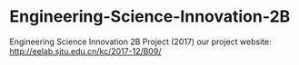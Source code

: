 # Engineering-Science-Innovation-2B
Engineering Science Innovation 2B Project (2017)
our project website: http://eelab.sjtu.edu.cn/kc/2017-12/B09/
